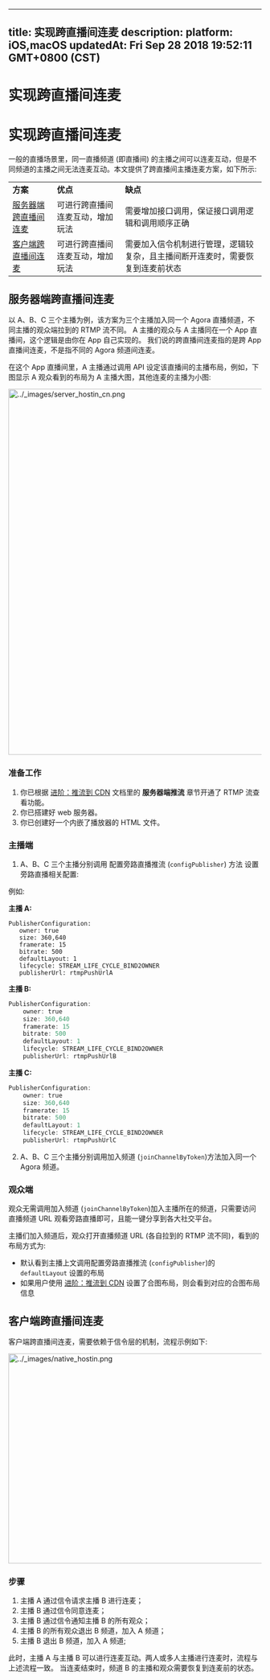 
---
title: 实现跨直播间连麦
description: 
platform: iOS,macOS
updatedAt: Fri Sep 28 2018 19:52:11 GMT+0800 (CST)
---
# 实现跨直播间连麦
# 实现跨直播间连麦

一般的直播场景里，同一直播频道 \(即直播间\) 的主播之间可以连麦互动，但是不同频道的主播之间无法连麦互动。本文提供了跨直播间主播连麦方案，如下所示:

<table>
<colgroup>
<col/>
<col/>
<col/>
</colgroup>
<tbody>
<tr><td><strong>方案</strong></td>
<td><strong>优点</strong></td>
<td><strong>缺点</strong></td>
</tr>
<tr><td><a href="#server">服务器端跨直播间连麦</a></td>
<td>可进行跨直播间连麦互动，增加玩法</td>
<td>需要增加接口调用，保证接口调用逻辑和调用顺序正确</td>
</tr>
<tr><td><a href="#app">客户端跨直播间连麦</a></td>
<td>可进行跨直播间连麦互动，增加玩法</td>
<td>需要加入信令机制进行管理，逻辑较复杂，且主播间断开连麦时，需要恢复到连麦前状态</td>
</tr>
</tbody>
</table>



## <a name = "server"></a>服务器端跨直播间连麦

以 A、B、C 三个主播为例，该方案为三个主播加入同一个 Agora 直播频道，不同主播的观众端拉到的 RTMP 流不同。 A 主播的观众与 A 主播同在一个 App 直播间，这个逻辑是由你在 App 自己实现的。 我们说的跨直播间连麦指的是跨 App 直播间连麦，不是指不同的 Agora 频道间连麦。

在这个 App 直播间里，A 主播通过调用 API 设定该直播间的主播布局，例如，下图显示 A 观众看到的布局为 A 主播大图，其他连麦的主播为小图:

<img alt="../_images/server_hostin_cn.png" src="https://web-cdn.agora.io/docs-files/cn/server_hostin_cn.png" style="width: 588.0px; height: 728.0px;"/>

### 准备工作

1. 你已根据 [进阶：推流到 CDN](../../cn/Quickstart%20Guide/push_stream_ios.md) 文档里的 **服务器端推流** 章节开通了 RTMP 流查看功能。
2. 你已搭建好 web 服务器。
3. 你已创建好一个内嵌了播放器的 HTML 文件。

### 主播端

1. A、B、C 三个主播分别调用 配置旁路直播推流 \(`configPublisher`) 方法 设置旁路直播相关配置:

例如:

**主播 A:**

```
PublisherConfiguration:
   owner: true
   size: 360,640
   framerate: 15
   bitrate: 500
   defaultLayout: 1
   lifecycle: STREAM_LIFE_CYCLE_BIND2OWNER
   publisherUrl: rtmpPushUrlA
```

**主播 B:**

```objective-c
PublisherConfiguration:
    owner: true
    size: 360,640
    framerate: 15
    bitrate: 500
    defaultLayout: 1
    lifecycle: STREAM_LIFE_CYCLE_BIND2OWNER
    publisherUrl: rtmpPushUrlB
```

**主播 C:**

```objective-c
PublisherConfiguration:
    owner: true
    size: 360,640
    framerate: 15
    bitrate: 500
    defaultLayout: 1
    lifecycle: STREAM_LIFE_CYCLE_BIND2OWNER
    publisherUrl: rtmpPushUrlC
```

2. A、B、C 三个主播分别调用加入频道 \(`joinChannelByToken`\)方法加入同一个 Agora 频道。

### 观众端

观众无需调用加入频道 \(`joinChannelByToken`\)加入主播所在的频道，只需要访问直播频道 URL 观看旁路直播即可，且能一键分享到各大社交平台。

主播们加入频道后，观众打开直播频道 URL \(各自拉到的 RTMP 流不同\)，看到的布局方式为:

- 默认看到主播上文调用配置旁路直播推流 \(`configPublisher`)的 `defaultLayout` 设置的布局
- 如果用户使用 [进阶：推流到 CDN](../../cn/Quickstart%20Guide/push_stream_ios.md) 设置了合图布局，则会看到对应的合图布局信息

## <a name = "app"></a>客户端跨直播间连麦

客户端跨直播间连麦，需要依赖于信令层的机制，流程示例如下:

<img alt="../_images/native_hostin.png" src="https://web-cdn.agora.io/docs-files/cn/native_hostin.png" style="width: 624.6px; height: 417.6px;"/>

### 步骤

1. 主播 A 通过信令请求主播 B 进行连麦；
2. 主播 B 通过信令同意连麦；
3. 主播 B 通过信令通知主播 B 的所有观众；
4. 主播 B 的所有观众退出 B 频道，加入 A 频道；
5. 主播 B 退出 B 频道，加入 A 频道;

此时，主播 A 与主播 B 可以进行连麦互动。两人或多人主播进行连麦时，流程与上述流程一致。 当连麦结束时，频道 B 的主播和观众需要恢复到连麦前的状态。
